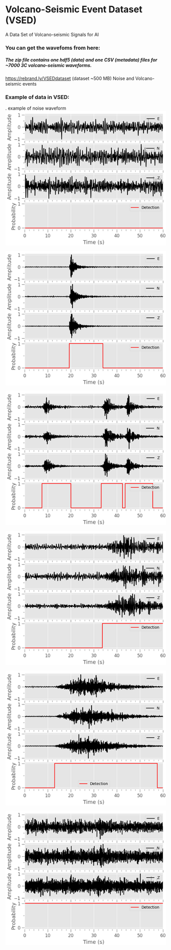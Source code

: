 # Volcano-Seismic Event Dataset (VSED)
A Data Set of Volcano-seismic Signals for AI


### You can get the wavefoms from here: 

##### The zip file contains one hdf5 (data) and one CSV (metadata) files for ~7000 3C volcano-seismic waveforms.

https://rebrand.ly/VSEDdataset  (dataset ~500 MB) Noise and Volcano-seismic events



### Example of data in VSED:
. example of noise waveform
![event](./imgs/BOR.PF_20140609184928_NO.png)

![event](./imgs/BOR.PF_20140616194954_VC.png)

![event](./imgs/BOR.PF_20190729050832_VC.png)

![event](./imgs/BOR.PF_20190722112641_VC.png)

![event](./imgs/BOR.PF_20190917193836_VC.png)

![event](./imgs/BOR.PF_20150920115423_VC.png)

